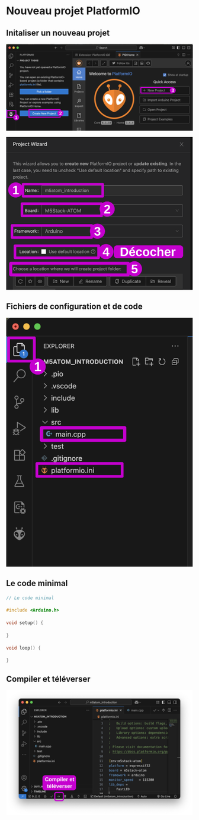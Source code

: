 # Nouveau projet PlatformIO

## Initaliser un nouveau projet

![](./nouveau_projet.svg)

![](./project_wizard_m5atom.svg)

## Fichiers de configuration et de code

![](./projet_cree.svg)

## Le code minimal

```cpp
// Le code minimal

#include <Arduino.h> 

void setup() {
  
}

void loop() {
 
}
```

## Compiler et téléverser

![](./vscode_compiler_televerser.svg)
